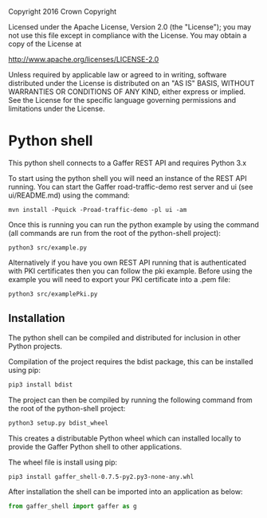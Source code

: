 Copyright 2016 Crown Copyright

Licensed under the Apache License, Version 2.0 (the "License");
you may not use this file except in compliance with the License.
You may obtain a copy of the License at

  http://www.apache.org/licenses/LICENSE-2.0

Unless required by applicable law or agreed to in writing, software
distributed under the License is distributed on an "AS IS" BASIS,
WITHOUT WARRANTIES OR CONDITIONS OF ANY KIND, either express or implied.
See the License for the specific language governing permissions and
limitations under the License.

Python shell
============

This python shell connects to a Gaffer REST API and requires Python 3.x

To start using the python shell you will need an instance of the REST API running.
You can start the Gaffer road-traffic-demo rest server and ui (see ui/README.md) using the command:

```
mvn install -Pquick -Proad-traffic-demo -pl ui -am
```

Once this is running you can run the python example by using the command (all commands are run from the root of the python-shell project):

```
python3 src/example.py
```

Alternatively if you have you own REST API running that is authenticated with
PKI certificates then you can follow the pki example. Before using the example you
will need to export your PKI certificate into a .pem file:

```
python3 src/examplePki.py
```

## Installation

The python shell can be compiled and distributed for inclusion in other Python projects.

Compilation of the project requires the bdist package, this can be installed using pip:

```bash
pip3 install bdist
```

The project can then be compiled by running the following command from the root of the python-shell project:

```bash
python3 setup.py bdist_wheel
```

This creates a distributable Python wheel which can installed locally to provide the Gaffer Python shell to other applications.

The wheel file is install using pip:

```bash
pip3 install gaffer_shell-0.7.5-py2.py3-none-any.whl
```

After installation the shell can be imported into an application as below:

```python
from gaffer_shell import gaffer as g
```
